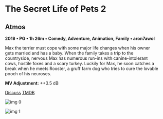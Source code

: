 # The Secret Life of Pets 2

## Atmos

**2019 • PG • 1h 26m • Comedy, Adventure, Animation, Family • aron7awol**

Max the terrier must cope with some major life changes when his owner gets married and has a baby. When the family takes a trip to the countryside, nervous Max has numerous run-ins with canine-intolerant cows, hostile foxes and a scary turkey. Luckily for Max, he soon catches a break when he meets Rooster, a gruff farm dog who tries to cure the lovable pooch of his neuroses.

**MV Adjustment:** ++3.5 dB

[Discuss](https://www.avsforum.com/threads/bass-eq-for-filtered-movies.2995212/post-58443508)  [TMDB](412117)

![img 0](https://i.imgur.com/v3DBtaH.jpg)

![img 1](https://i.imgur.com/O4ZpyPr.png)

